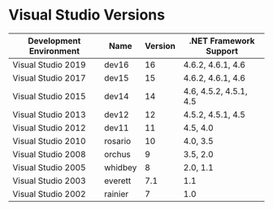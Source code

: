 # Visual Studio Versions

Development Environment  | Name    | Version | .NET Framework Support
-------------------------|---------|---------|-------------------------
Visual Studio 2019       | dev16   | 16      | 4.6.2, 4.6.1, 4.6
Visual Studio 2017       | dev15   | 15      | 4.6.2, 4.6.1, 4.6
Visual Studio 2015       | dev14   | 14      | 4.6,   4.5.2, 4.5.1, 4.5
Visual Studio 2013       | dev12   | 12      | 4.5.2, 4.5.1, 4.5
Visual Studio 2012       | dev11   | 11      | 4.5, 4.0
Visual Studio 2010       | rosario | 10      | 4.0, 3.5
Visual Studio 2008       | orchus  | 9       | 3.5, 2.0
Visual Studio 2005       | whidbey | 8       | 2.0, 1.1
Visual Studio 2003       | everett | 7.1     | 1.1
Visual Studio 2002       | rainier | 7       | 1.0

